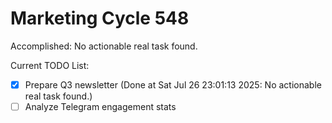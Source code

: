 # Marketing Cycle 548

Accomplished: No actionable real task found.

Current TODO List:

- [x] Prepare Q3 newsletter  (Done at Sat Jul 26 23:01:13 2025: No actionable real task found.)
- [ ] Analyze Telegram engagement stats